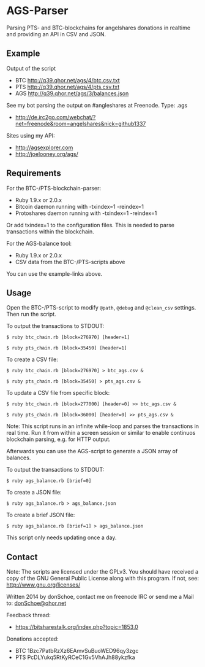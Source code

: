 AGS-Parser
==========

Parsing PTS- and BTC-blockchains for angelshares donations in realtime and
providing an API in CSV and JSON.


Example
-------

Output of the script

 - BTC http://q39.qhor.net/ags/4/btc.csv.txt
 - PTS http://q39.qhor.net/ags/4/pts.csv.txt
 - AGS http://q39.qhor.net/ags/3/balances.json

See my bot parsing the output on #angleshares at Freenode. Type: .ags

 - http://de.irc2go.com/webchat/?net=freenode&room=angelshares&nick=github1337

Sites using my API:

 - http://agsexplorer.com
 - http://joelooney.org/ags/


Requirements
------------

For the BTC-/PTS-blockchain-parser:
 - Ruby 1.9.x or 2.0.x
 - Bitcoin daemon running with -txindex=1 -reindex=1
 - Protoshares daemon running with -txindex=1 -reindex=1

Or add txindex=1 to the configuration files. This is needed to parse
transactions within the blockchain.

For the AGS-balance tool:

 - Ruby 1.9.x or 2.0.x
 - CSV data from the BTC-/PTS-scripts above

 You can use the example-links above.


Usage
-----

Open the BTC-/PTS-script to modify `@path`, `@debug` and `@clean_csv` settings.
Then run the script.

To output the transactions to STDOUT:

`$ ruby btc_chain.rb [block=276970] [header=1]`

`$ ruby pts_chain.rb [block=35450] [header=1]`

To create a CSV file:

`$ ruby btc_chain.rb [block=276970] > btc_ags.csv &`

`$ ruby pts_chain.rb [block=35450] > pts_ags.csv &`

To update a CSV file from specific block:

`$ ruby btc_chain.rb [block=277000] [header=0] >> btc_ags.csv &`

`$ ruby pts_chain.rb [block=36000] [header=0] >> pts_ags.csv &`

Note: This script runs in an infinite while-loop and parses the transactions
in real time. Run it from within a screen session or similar to enable continuos
blockchain parsing, e.g. for HTTP output.

Afterwards you can use the AGS-script to generate a JSON array of balances.

To output the transactions to STDOUT:

`$ ruby ags_balance.rb [brief=0]`

To create a JSON file:

`$ ruby ags_balance.rb > ags_balance.json`

To create a brief JSON file:

`$ ruby ags_balance.rb [brief=1] > ags_balance.json`

This script only needs updating once a day.


Contact
-------

Note: The scripts are licensed under the GPLv3. You should have received a copy
of the GNU General Public License along with this program. If not, see:
  http://www.gnu.org/licenses/

Written 2014 by donSchoe, contact me on freenode IRC or send me a Mail to:
  donSchoe@qhor.net

Feedback thread:

 - https://bitsharestalk.org/index.php?topic=1853.0

Donations accepted:

 - BTC 1Bzc7PatbRzXz6EAmvSuBuoWED96qy3zgc
 - PTS PcDLYukq5RtKyRCeC1Gv5VhAJh88ykzfka
